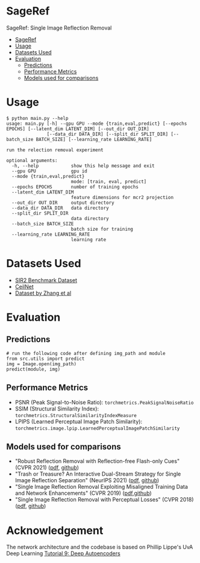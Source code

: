 # SageRef
SageRef: Single Image Reflection Removal


- [SageRef](#sageref)
- [Usage](#usage)
- [Datasets Used](#datasets-used)
- [Evaluation](#evaluation)
  - [Predictions](#predictions)
  - [Performance Metrics](#performance-metrics)
  - [Models used for comparisons](#models-used-for-comparisons)

# Usage

```
$ python main.py --help
usage: main.py [-h] --gpu GPU --mode {train,eval,predict} [--epochs EPOCHS] [--latent_dim LATENT_DIM] [--out_dir OUT_DIR]
               [--data_dir DATA_DIR] [--split_dir SPLIT_DIR] [--batch_size BATCH_SIZE] [--learning_rate LEARNING_RATE]

run the relection removal experiment

optional arguments:
  -h, --help            show this help message and exit
  --gpu GPU             gpu id
  --mode {train,eval,predict}
                        mode: [train, eval, predict]
  --epochs EPOCHS       number of training epochs
  --latent_dim LATENT_DIM
                        feature dimensions for mcr2 projection
  --out_dir OUT_DIR     output directory
  --data_dir DATA_DIR   data directory
  --split_dir SPLIT_DIR
                        data directory
  --batch_size BATCH_SIZE
                        batch size for training
  --learning_rate LEARNING_RATE
                        learning rate

```

# Datasets Used
- [SIR2 Benchmark Dataset](https://rose1.ntu.edu.sg/dataset/sir2Benchmark/)
- [CeilNet](https://github.com/fqnchina/CEILNet)
- [Dataset by Zhang et al](https://drive.google.com/drive/folders/1NYGL3wQ2pRkwfLMcV2zxXDV8JRSoVxwA?usp=sharing)

# Evaluation

## Predictions
    
    # run the following code after defining img_path and module
    from src.utils import predict
    img = Image.open(img_path)
    predict(module, img)

## Performance Metrics
- PSNR (Peak Signal-to-Noise Ratio): `torchmetrics.PeakSignalNoiseRatio`
- SSIM (Structural Similarity Index): `torchmetrics.StructuralSimilarityIndexMeasure` 
- LPIPS (Learned Perceptual Image Patch Similarity): `torchmetrics.image.lpip.LearnedPerceptualImagePatchSimilarity`

## Models used for comparisons
- "Robust Reflection Removal with Reflection-free Flash-only Cues" (CVPR 2021) ([pdf](https://openaccess.thecvf.com/content/CVPR2021/papers/Lei_Robust_Reflection_Removal_With_Reflection-Free_Flash-Only_Cues_CVPR_2021_paper.pdf), [github](https://github.com/ChenyangLEI/flash-reflection-removal))
- "Trash or Treasure? An Interactive Dual-Stream Strategy for Single Image Reflection Separation" (NeurIPS 2021) ([pdf](https://proceedings.neurips.cc/paper/2021/file/cf1f78fe923afe05f7597da2be7a3da8-Paper.pdf), [github](https://github.com/mingcv/ytmt-strategy))
- "Single Image Reflection Removal Exploiting Misaligned Training Data and Network Enhancements" (CVPR 2019) ([pdf](https://openaccess.thecvf.com/content_CVPR_2019/papers/Wei_Single_Image_Reflection_Removal_Exploiting_Misaligned_Training_Data_and_Network_CVPR_2019_paper.pdf),[github](https://github.com/Vandermode/ERRNet))
- "Single Image Reflection Removal with Perceptual Losses" (CVPR 2018) ([pdf](https://openaccess.thecvf.com/content_cvpr_2018/papers/Zhang_Single_Image_Reflection_CVPR_2018_paper.pdf), [github](https://github.com/ceciliavision/perceptual-reflection-removal))

# Acknowledgement
The network architecture and the codebase is based on Phillip Lippe's UvA Deep Learning [Tutorial 9: Deep Autoencoders](https://github.com/phlippe/uvadlc_notebooks/blob/master/docs/tutorial_notebooks/tutorial9/AE_CIFAR10.ipynb)
